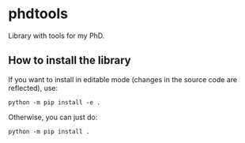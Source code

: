 # phdtools
Library with tools for my PhD.

## How to install the library

If you want to install in editable mode (changes in the source code are reflected), use:

```terminal
python -m pip install -e .
```

Otherwise, you can just do:

```terminal
python -m pip install .
```
